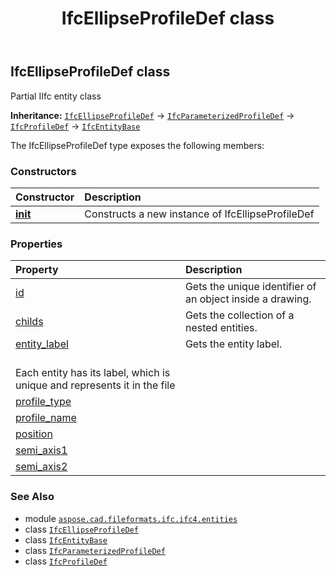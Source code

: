 ﻿---
title: IfcEllipseProfileDef class
second_title: Aspose.CAD for Python via .NET API References
description: 
type: docs
weight: 2300
url: /python-net/aspose.cad.fileformats.ifc.ifc4.entities/ifcellipseprofiledef/
is_root: false
---

## IfcEllipseProfileDef class

Partial IIfc entity class



**Inheritance:** [`IfcEllipseProfileDef`](/cad/python-net/aspose.cad.fileformats.ifc.ifc4.entities/ifcellipseprofiledef) → 
[`IfcParameterizedProfileDef`](/cad/python-net/aspose.cad.fileformats.ifc.ifc4.entities/ifcparameterizedprofiledef) → 
[`IfcProfileDef`](/cad/python-net/aspose.cad.fileformats.ifc.ifc4.entities/ifcprofiledef) → 
[`IfcEntityBase`](/cad/python-net/aspose.cad.fileformats.ifc/ifcentitybase)



The IfcEllipseProfileDef type exposes the following members:

### Constructors
| Constructor | Description |
| :- | :- |
| [__init__](/cad/python-net/aspose.cad.fileformats.ifc.ifc4.entities/ifcellipseprofiledef/__init__/#) | Constructs a new instance of IfcEllipseProfileDef |


### Properties
| Property | Description |
| :- | :- |
| [id](/cad/python-net/aspose.cad.fileformats.ifc.ifc4.entities/ifcellipseprofiledef/id) | Gets the unique identifier of an object inside a drawing. |
| [childs](/cad/python-net/aspose.cad.fileformats.ifc.ifc4.entities/ifcellipseprofiledef/childs) | Gets the collection of a nested entities. |
| [entity_label](/cad/python-net/aspose.cad.fileformats.ifc.ifc4.entities/ifcellipseprofiledef/entity_label) | Gets the entity label.<br/>Each entity has its label, which is unique and represents it in the file |
| [profile_type](/cad/python-net/aspose.cad.fileformats.ifc.ifc4.entities/ifcellipseprofiledef/profile_type) |  |
| [profile_name](/cad/python-net/aspose.cad.fileformats.ifc.ifc4.entities/ifcellipseprofiledef/profile_name) |  |
| [position](/cad/python-net/aspose.cad.fileformats.ifc.ifc4.entities/ifcellipseprofiledef/position) |  |
| [semi_axis1](/cad/python-net/aspose.cad.fileformats.ifc.ifc4.entities/ifcellipseprofiledef/semi_axis1) |  |
| [semi_axis2](/cad/python-net/aspose.cad.fileformats.ifc.ifc4.entities/ifcellipseprofiledef/semi_axis2) |  |



### See Also
* module [`aspose.cad.fileformats.ifc.ifc4.entities`](..)
* class [`IfcEllipseProfileDef`](/cad/python-net/aspose.cad.fileformats.ifc.ifc4.entities/ifcellipseprofiledef)
* class [`IfcEntityBase`](/cad/python-net/aspose.cad.fileformats.ifc/ifcentitybase)
* class [`IfcParameterizedProfileDef`](/cad/python-net/aspose.cad.fileformats.ifc.ifc4.entities/ifcparameterizedprofiledef)
* class [`IfcProfileDef`](/cad/python-net/aspose.cad.fileformats.ifc.ifc4.entities/ifcprofiledef)
